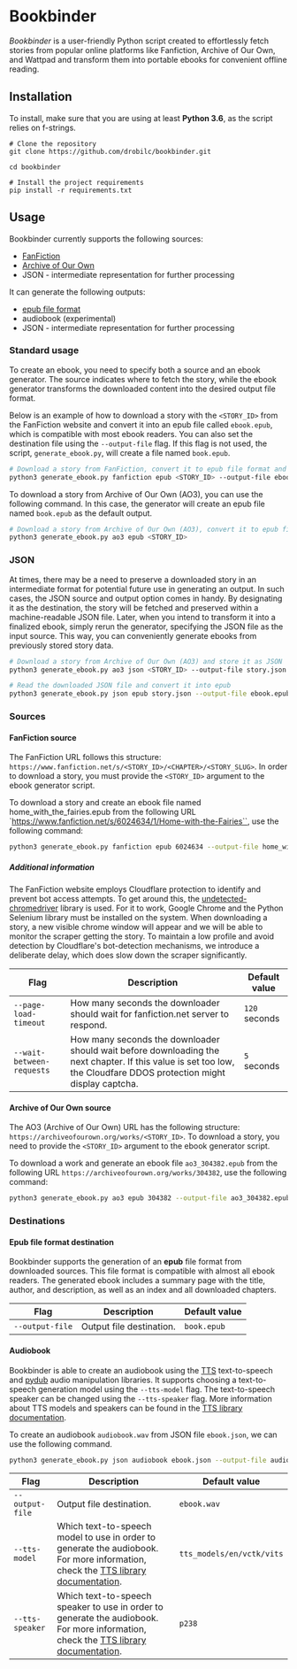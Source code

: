 # Bookbinder

*Bookbinder* is a user-friendly Python script created to effortlessly fetch stories from popular online platforms like Fanfiction, Archive of Our Own, and Wattpad and transform them into portable ebooks for convenient offline reading.

## Installation

To install, make sure that you are using at least **Python 3.6**, as the script relies on f-strings.

```
# Clone the repository
git clone https://github.com/drobilc/bookbinder.git

cd bookbinder

# Install the project requirements
pip install -r requirements.txt
```

## Usage

Bookbinder currently supports the following sources:

* [FanFiction](https://www.fanfiction.net/)
* [Archive of Our Own](https://archiveofourown.org/)
* JSON - intermediate representation for further processing

It can generate the following outputs:

* [epub file format](https://en.wikipedia.org/wiki/EPUB)
* audiobook (experimental)
* JSON - intermediate representation for further processing

### Standard usage

To create an ebook, you need to specify both a source and an ebook generator. The source indicates where to fetch the story, while the ebook generator transforms the downloaded content into the desired output file format.

Below is an example of how to download a story with the `<STORY_ID>` from the FanFiction website and convert it into an epub file called `ebook.epub`, which is compatible with most ebook readers. You can also set the destination file using the `--output-file` flag. If this flag is not used, the script, `generate_ebook.py`, will create a file named `book.epub`.

```bash
# Download a story from FanFiction, convert it to epub file format and save it as ebook.epub
python3 generate_ebook.py fanfiction epub <STORY_ID> --output-file ebook.epub
```
To download a story from Archive of Our Own (AO3), you can use the following command. In this case, the generator will create an epub file named `book.epub` as the default output.

```bash
# Download a story from Archive of Our Own (AO3), convert it to epub file format and save it as book.epub (default value)
python3 generate_ebook.py ao3 epub <STORY_ID>
```

### JSON

At times, there may be a need to preserve a downloaded story in an intermediate format for potential future use in generating an output. In such cases, the JSON source and output option comes in handy. By designating it as the destination, the story will be fetched and preserved within a machine-readable JSON file. Later, when you intend to transform it into a finalized ebook, simply rerun the generator, specifying the JSON file as the input source. This way, you can conveniently generate ebooks from previously stored story data.

```bash
# Download a story from Archive of Our Own (AO3) and store it as JSON
python3 generate_ebook.py ao3 json <STORY_ID> --output-file story.json

# Read the downloaded JSON file and convert it into epub
python3 generate_ebook.py json epub story.json --output-file ebook.epub
```

### Sources

#### FanFiction source

The FanFiction URL follows this structure: `https://www.fanfiction.net/s/<STORY_ID>/<CHAPTER>/<STORY_SLUG>`. In order to download a story, you must provide the `<STORY_ID>` argument to the ebook generator script.

To download a story and create an ebook file named home_with_the_fairies.epub from the following URL `https://www.fanfiction.net/s/6024634/1/Home-with-the-Fairies``, use the following command:

```bash
python3 generate_ebook.py fanfiction epub 6024634 --output-file home_with_the_fairies.epub
```

##### Additional information

The FanFiction website employs Cloudflare protection to identify and prevent bot access attempts. To get around this, the [undetected-chromedriver](https://pypi.org/project/undetected-chromedriver/2.1.1/) library is used. For it to work, Google Chrome and the Python Selenium library must be installed on the system. When downloading a story, a new visible chrome window will appear and we will be able to monitor the scraper getting the story. To maintain a low profile and avoid detection by Cloudflare's bot-detection mechanisms, we introduce a deliberate delay, which does slow down the scraper significantly.

| Flag | Description | Default value |
| ---- | ----------- | ------------- |
| `--page-load-timeout` | How many seconds the downloader should wait for fanfiction.net server to respond. | `120` seconds |
| `--wait-between-requests` | How many seconds the downloader should wait before downloading the next chapter. If this value is set too low, the Cloudfare DDOS protection might display captcha. | `5` seconds |

#### Archive of Our Own source

The AO3 (Archive of Our Own) URL has the following structure: `https://archiveofourown.org/works/<STORY_ID>`. To download a story, you need to provide the `<STORY_ID>` argument to the ebook generator script.

To download a work and generate an ebook file `ao3_304382.epub` from the following URL `https://archiveofourown.org/works/304382`, use the following command:

```bash
python3 generate_ebook.py ao3 epub 304382 --output-file ao3_304382.epub
```

### Destinations

#### Epub file format destination

Bookbinder supports the generation of an **epub** file format from downloaded sources. This file format is compatible with almost all ebook readers. The generated ebook includes a summary page with the title, author, and description, as well as an index and all downloaded chapters.

| Flag | Description | Default value |
| ---- | ----------- | ------------- |
| `--output-file` | Output file destination. | `book.epub` |

#### Audiobook

Bookbinder is able to create an audiobook using the [TTS](https://pypi.org/project/TTS/) text-to-speech and [pydub](https://pypi.org/project/pydub/) audio manipulation libraries. It supports choosing a text-to-speech generation model using the `--tts-model` flag. The text-to-speech speaker can be changed using the `--tts-speaker` flag. More information about TTS models and speakers can be found in the [TTS library documentation](https://tts.readthedocs.io/en/latest/index.html).

To create an audiobook `audiobook.wav` from JSON file `ebook.json`, we can use the following command.

```bash
python3 generate_ebook.py json audiobook ebook.json --output-file audiobook.wav
```

| Flag | Description | Default value |
| ---- | ----------- | ------------- |
| `--output-file` | Output file destination. | `ebook.wav` |
| `--tts-model` | Which text-to-speech model to use in order to generate the audiobook. For more information, check the [TTS library documentation](https://tts.readthedocs.io/en/latest/index.html). | `tts_models/en/vctk/vits` |
| `--tts-speaker` | Which text-to-speech speaker to use in order to generate the audiobook. For more information, check the [TTS library documentation](https://tts.readthedocs.io/en/latest/index.html). | `p238` |